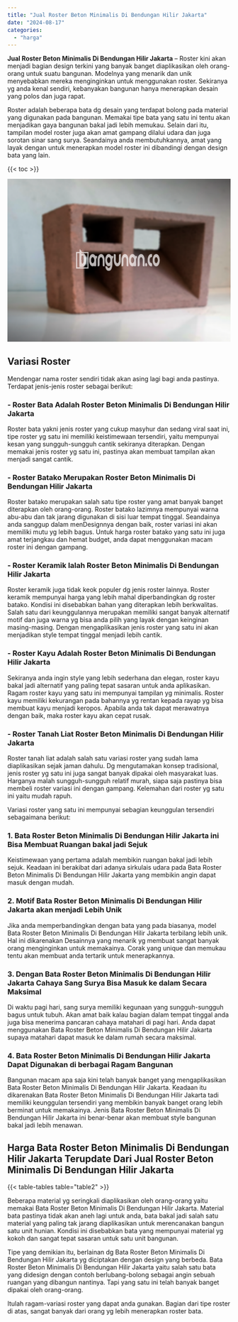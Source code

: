 ```yaml
---
title: "Jual Roster Beton Minimalis Di Bendungan Hilir Jakarta"
date: "2024-08-17"
categories: 
  - "harga"
---
```


**Jual Roster Beton Minimalis Di Bendungan Hilir Jakarta** – Roster kini akan menjadi bagian design terkini yang banyak banget diaplikasikan oleh orang-orang untuk suatu bangunan. Modelnya yang menarik dan unik menyebabkan mereka menginginkan untuk menggunakan roster. Sekiranya yg anda kenal sendiri, kebanyakan bangunan hanya menerapkan desain yang polos dan juga rapat.

Roster adalah beberapa bata dg desain yang terdapat bolong pada material yang digunakan pada bangunan. Memakai tipe bata yang satu ini tentu akan menjadikan gaya bangunan bakal jadi lebih memukau. Selain dari itu, tampilan model roster juga akan amat gampang dilalui udara dan juga sorotan sinar sang surya. Seandainya anda membutuhkannya, amat yang layak dengan untuk menerapkan model roster ini dibandingi dengan design bata yang lain.

{{< toc >}}

![Jual Roster Beton Minimalis Di Bendungan Hilir Jakarta](/images/bata-roster-minimalis-35.png)

## Variasi Roster

Mendengar nama roster sendiri tidak akan asing lagi bagi anda pastinya. Terdapat jenis-jenis roster sebagai berikut:

### \- Roster Bata Adalah Roster Beton Minimalis Di Bendungan Hilir Jakarta

Roster bata yakni jenis roster yang cukup masyhur dan sedang viral saat ini, tipe roster yg satu ini memiliki keistimewaan tersendiri, yaitu mempunyai kesan yang sungguh-sungguh cantik sekiranya diterapkan. Dengan memakai jenis roster yg satu ini, pastinya akan membuat tampilan akan menjadi sangat cantik.

### \- Roster Batako Merupakan Roster Beton Minimalis Di Bendungan Hilir Jakarta

Roster batako merupakan salah satu tipe roster yang amat banyak banget diterapkan oleh orang-orang. Roster batako lazimnya mempunyai warna abu-abu dan tak jarang digunakan di sisi luar tempat tinggal. Seandainya anda sanggup dalam menDesignnya dengan baik, roster variasi ini akan memiliki mutu yg lebih bagus. Untuk harga roster batako yang satu ini juga amat terjangkau dan hemat budget, anda dapat menggunakan macam roster ini dengan gampang.

### \- Roster Keramik Ialah Roster Beton Minimalis Di Bendungan Hilir Jakarta

Roster keramik juga tidak keok populer dg jenis roster lainnya. Roster keramik mempunyai harga yang lebih mahal diperbandingkan dg roster batako. Kondisi ini disebabkan bahan yang diterapkan lebih berkwalitas. Salah satu dari keunggulannya merupakan memiliki sangat banyak alternatif motif dan juga warna yg bisa anda pilih yang layak dengan keinginan masing-masing. Dengan mengaplikasikan jenis roster yang satu ini akan menjadikan style tempat tinggal menjadi lebih cantik.

### \- Roster Kayu Adalah Roster Beton Minimalis Di Bendungan Hilir Jakarta

Sekiranya anda ingin style yang lebih sederhana dan elegan, roster kayu bakal jadi alternatif yang paling tepat sasaran untuk anda aplikasikan. Ragam roster kayu yang satu ini mempunyai tampilan yg minimalis. Roster kayu memiliki kekurangan pada bahannya yg rentan kepada rayap yg bisa membuat kayu menjadi keropos. Apabila anda tak dapat merawatnya dengan baik, maka roster kayu akan cepat rusak.

### \- Roster Tanah Liat Roster Beton Minimalis Di Bendungan Hilir Jakarta

Roster tanah liat adalah salah satu variasi roster yang sudah lama diaplikasikan sejak jaman dahulu. Dg mengutamakan konsep tradisional, jenis roster yg satu ini juga sangat banyak dipakai oleh masyarakat luas. Harganya malah sungguh-sungguh relatif murah, siapa saja pastinya bisa membeli roster variasi ini dengan gampang. Kelemahan dari roster yg satu ini yaitu mudah rapuh.

Variasi roster yang satu ini mempunyai sebagian keunggulan tersendiri sebagaimana berikut:

### 1\. Bata Roster Beton Minimalis Di Bendungan Hilir Jakarta ini Bisa Membuat Ruangan bakal jadi Sejuk

Keistimewaan yang pertama adalah membikin ruangan bakal jadi lebih sejuk. Keadaan ini berakibat dari adanya sirkulais udara pada Bata Roster Beton Minimalis Di Bendungan Hilir Jakarta yang membikin angin dapat masuk dengan mudah.

### 2\. Motif Bata Roster Beton Minimalis Di Bendungan Hilir Jakarta akan menjadi Lebih Unik

Jika anda memperbandingkan dengan bata yang pada biasanya, model Bata Roster Beton Minimalis Di Bendungan Hilir Jakarta terbilang lebih unik. Hal ini dikarenakan Desainnya yang menarik yg membuat sangat banyak orang menginginkan untuk memakainya. Corak yang unique dan memukau tentu akan membuat anda tertarik untuk menerapkannya.

### 3\. Dengan Bata Roster Beton Minimalis Di Bendungan Hilir Jakarta Cahaya Sang Surya Bisa Masuk ke dalam Secara Maksimal

Di waktu pagi hari, sang surya memiliki kegunaan yang sungguh-sungguh bagus untuk tubuh. Akan amat baik kalau bagian dalam tempat tinggal anda juga bisa menerima pancaran cahaya matahari di pagi hari. Anda dapat menggunakan Bata Roster Beton Minimalis Di Bendungan Hilir Jakarta supaya matahari dapat masuk ke dalam rumah secara maksimal.

### 4\. Bata Roster Beton Minimalis Di Bendungan Hilir Jakarta Dapat Digunakan di berbagai Ragam Bangunan

Bangunan macam apa saja kini telah banyak banget yang mengaplikasikan Bata Roster Beton Minimalis Di Bendungan Hilir Jakarta. Keadaan itu dikarenakan Bata Roster Beton Minimalis Di Bendungan Hilir Jakarta tadi memiliki keunggulan tersendiri yang membikin banyak banget orang lebih berminat untuk memakainya. Jenis Bata Roster Beton Minimalis Di Bendungan Hilir Jakarta ini benar-benar akan membuat style bangunan bakal jadi lebih menawan.

## Harga Bata Roster Beton Minimalis Di Bendungan Hilir Jakarta Terupdate Dari Jual Roster Beton Minimalis Di Bendungan Hilir Jakarta

{{< table-tables table="table2" >}}

Beberapa material yg seringkali diaplikasikan oleh orang-orang yaitu memakai Bata Roster Beton Minimalis Di Bendungan Hilir Jakarta. Material bata pastinya tidak akan aneh lagi untuk anda, bata bakal jadi salah satu material yang paling tak jarang diaplikasikan untuk merencanakan bangun satu unit hunian. Kondisi ini disebabkan bata yang mempunyai material yg kokoh dan sangat tepat sasaran untuk satu unit bangunan.

Tipe yang demikian itu, berlainan dg Bata Roster Beton Minimalis Di Bendungan Hilir Jakarta yg diciptakan dengan design yang berbeda. Bata Roster Beton Minimalis Di Bendungan Hilir Jakarta yaitu salah satu bata yang didesign dengan contoh berlubang-bolong sebagai angin sebuah ruangan yang dibangun nantinya. Tapi yang satu ini telah banyak banget dipakai oleh orang-orang.

Itulah ragam-variasi roster yang dapat anda gunakan. Bagian dari tipe roster di atas, sangat banyak dari orang yg lebih menerapkan roster bata.
